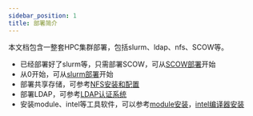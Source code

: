 ```yaml
---
sidebar_position: 1
title: 部署简介
---
```


本文档包含一整套HPC集群部署，包括slurm、ldap、nfs、SCOW等。

- 已经部署好了slurm等，只需部署SCOW，可从[SCOW部署](./SCOW/index.md)开始
- 从0开始，可从[slurm部署](./slurm/index.md)开始
- 部署共享存储，可参考[NFS安装和配置](./slurm/nfs.md)
- 部署LDAP，可参考[LDAP认证系统](./SCOW/auth/ldap.md)
- 安装module、intel等工具软件，可以参考[module安装](./slurm/module.md)，[intel编译器安装](./slurm/intel.md)



